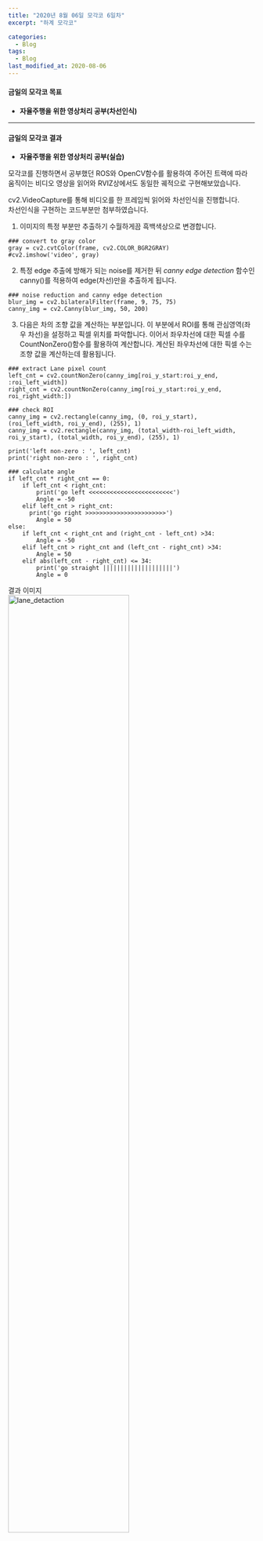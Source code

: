 ```yaml
---
title: "2020년 8월 06일 모각코 6일차"
excerpt: "하계 모각코"

categories:
  - Blog
tags:
  - Blog
last_modified_at: 2020-08-06
---
```


#### 금일의 모각코 목표  

- **자율주행을 위한 영상처리 공부(차선인식)**    

---  
#### 금일의 모각코 결과  

- **자율주행을 위한 영상처리 공부(실습)**  

모각코를 진행하면서 공부했던 ROS와 OpenCV함수를 활용하여 주어진 트랙에 따라 움직이는 비디오 영상을 읽어와 RVIZ상에서도 동일한 궤적으로 구현해보았습니다.  

cv2.VideoCapture를 통해 비디오를 한 프레임씩 읽어와 차선인식을 진행합니다.  
차선인식을 구현하는 코드부분만 첨부하였습니다.  

1. 이미지의 특정 부분만 추출하기 수월하게끔 흑백색상으로 변경합니다.  
```  
### convert to gray color
gray = cv2.cvtColor(frame, cv2.COLOR_BGR2GRAY)
#cv2.imshow('video', gray)
```  

2. 특정 edge 추출에 방해가 되는 noise를 제거한 뒤 *canny edge detection* 함수인 canny()를 적용하여 edge(차선)만을 추출하게 됩니다.  
```  
### noise reduction and canny edge detection
blur_img = cv2.bilateralFilter(frame, 9, 75, 75)
canny_img = cv2.Canny(blur_img, 50, 200)
```  

3. 다음은 차의 조향 값을 계산하는 부분입니다. 이 부분에서 ROI를 통해 관심영역(좌우 차선)을 설정하고 픽셀 위치를 파악합니다. 이어서 좌우차선에 대한 픽셀 수를 CountNonZero()함수를 활용하여 계산합니다. 계산된 좌우차선에 대한 픽셀 수는 조향 값을 계산하는데 활용됩니다.  

```  
### extract Lane pixel count
left_cnt = cv2.countNonZero(canny_img[roi_y_start:roi_y_end, :roi_left_width])
right_cnt = cv2.countNonZero(canny_img[roi_y_start:roi_y_end, roi_right_width:])

### check ROI
canny_img = cv2.rectangle(canny_img, (0, roi_y_start), (roi_left_width, roi_y_end), (255), 1)
canny_img = cv2.rectangle(canny_img, (total_width-roi_left_width, roi_y_start), (total_width, roi_y_end), (255), 1)

print('left non-zero : ', left_cnt)
print('right non-zero : ', right_cnt)

### calculate angle
if left_cnt * right_cnt == 0:
    if left_cnt < right_cnt:
        print('go left <<<<<<<<<<<<<<<<<<<<<<<<')
        Angle = -50
    elif left_cnt > right_cnt:
      print('go right >>>>>>>>>>>>>>>>>>>>>>>')
        Angle = 50
else:
    if left_cnt < right_cnt and (right_cnt - left_cnt) >34:
        Angle = -50
    elif left_cnt > right_cnt and (left_cnt - right_cnt) >34:
        Angle = 50
    elif abs(left_cnt - right_cnt) <= 34:
        print('go straight ||||||||||||||||||||')    
        Angle = 0
```  

결과 이미지  
<img width="70%" alt="lane_detaction" src="https://user-images.githubusercontent.com/59010218/89664455-2a449d80-d912-11ea-85b1-21ad5c1d7d0a.PNG">
